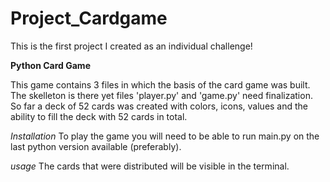 # Project_Cardgame

This is the first project I created as an individual challenge!

**Python Card Game**

This game contains 3 files in which the basis of the card game was built. The skelleton is there yet files 'player.py' and 'game.py' need finalization.
So far a deck of 52 cards was created with colors, icons, values and the ability to fill the deck with 52 cards in total. 

*Installation*
To play the game you will need to be able to run main.py on the last python version available (preferably). 

*usage*
The cards that were distributed will be visible in the terminal.